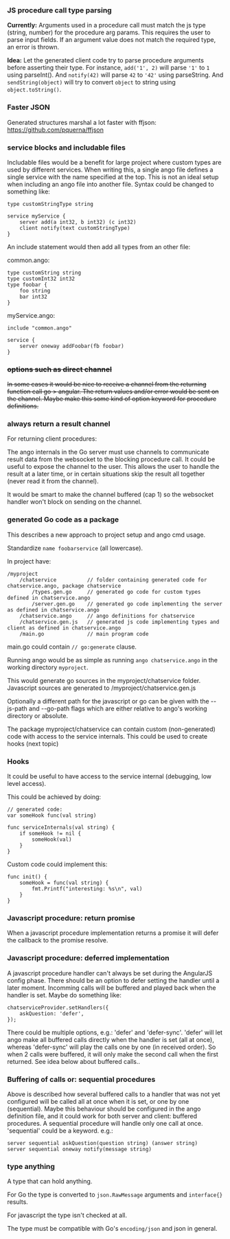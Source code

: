 
### JS procedure call type parsing
**Currently:** Arguments used in a procedure call must match the js type (string, number) for the procedure arg params. This requires the user to parse input fields. If an argument value does not match the required type, an error is thrown.

**Idea:** Let the generated client code try to parse procedure arguments before asserting their type. For instance, `add('1', 2)` will parse `'1'` to `1` using parseInt(). And `notify(42)` will parse `42` to `'42'` using parseString. And `sendString(object)` will try to convert `object` to string using `object.toString()`.

### Faster JSON
Generated structures marshal a lot faster with ffjson: https://github.com/pquerna/ffjson

### service blocks and includable files
Includable files would be a benefit for large project where custom types are used by different services. When writing this, a single ango file defines a single service with the name specified at the top. This is not an ideal setup when including an ango file into another file. Syntax could be changed to something like:
```
type customStringType string

service myService {
	server add(a int32, b int32) (c int32)
	client notify(text customStringType)
}
```

An include statement would then add all types from an other file:

common.ango:
```
type customString string
type customInt32 int32
type foobar {
	foo string
	bar int32
}
```

myService.ango:
```
include "common.ango"

service {
	server oneway addFoobar(fb foobar)
}
```

### ~~options such as direct channel~~
~~In some cases it would be nice to receive a channel from the returning function call go > angular. The return values and/or error would be sent on the channel. Maybe make this some kind of option keyword for procedure definitions.~~

### always return a result channel
For returning client procedures:

The ango internals in the Go server must use channels to communicate result data from the websocket to the blocking procedure call. It could be useful to expose the channel to the user. This allows the user to handle the result at a later time, or in certain situations skip the result all together (never read it from the channel).

It would be smart to make the channel buffered (cap 1) so the websocket handler won't block on sending on the channel.

### generated Go code as a package
This describes a new approach to project setup and ango cmd usage.

Standardize `name foobarservice` (all lowercase).

In project have:
```
/myproject
	/chatservice          // folder containing generated code for chatservice.ango, package chatservice
		/types.gen.go     // generated go code for custom types defined in chatservice.ango
		/server.gen.go    // generated go code implementing the server as defined in chatservice.ango
	/chatservice.ango     // ango definitions for chatservice
	/chatservice.gen.js   // generated js code implementing types and client as defined in chatservice.ango
	/main.go              // main program code
```

main.go could contain `// go:generate` clause.

Running ango would be as simple as running `ango chatservice.ango` in the working directory `myproject`.

This would generate go sources in the myproject/chatservice folder. Javascript sources are generated to /myproject/chatservice.gen.js

Optionally a different path for the javascript or go can be given with the --js-path and --go-path flags which are either relative to ango's working directory or absolute.

The package myproject/chatservice can contain custom (non-generated) code with access to the service internals. This could be used to create hooks (next topic)

### Hooks
It could be useful to have access to the service internal (debugging, low level access).

This could be achieved by doing:

```
// generated code:
var someHook func(val string)

func serviceInternals(val string) {
	if someHook != nil {
		someHook(val)
	}
}
```

Custom code could implement this:
```
func init() {
	someHook = func(val string) {
		fmt.Printf("interesting: %s\n", val)
	}
}
```

### Javascript procedure: return promise

When a javascript procedure implementation returns a promise it will defer the callback to the promise resolve.

### Javascript procedure: deferred implementation

A javascript procedure handler can't always be set during the AngularJS config phase. There should be an option to defer setting the handler until a later moment. Incomming calls will be buffered and played back when the handler is set. Maybe do something like:
```
chatserviceProvider.setHandlers({
	askQuestion: 'defer', 
});
```

There could be multiple options, e.g.: 'defer' and 'defer-sync'. 'defer' will let ango make all buffered calls directly when the handler is set (all at once), whereas 'defer-sync' will play the calls one by one (in received order). So when 2 calls were buffered, it will only make the second call when the first returned. See idea below about buffered calls..

### Buffering of calls or: sequential procedures

Above is described how several buffered calls to a handler that was not yet configured will be called all at once when it is set, or one by one (sequential). Maybe this behaviour should be configured in the ango definition file, and it could work for both server and client: buffered procedures. A sequential procedure will handle only one call at once. 'sequential' could be a keyword. e.g.:
```
server sequential askQuestion(question string) (answer string)
server sequential oneway notify(message string)
```

### type anything

A type that can hold anything.

For Go the type is converted to `json.RawMessage` arguments and `interface{}` results.

For javascript the type isn't checked at all.

The type must be compatible with Go's `encoding/json` and json in general.
